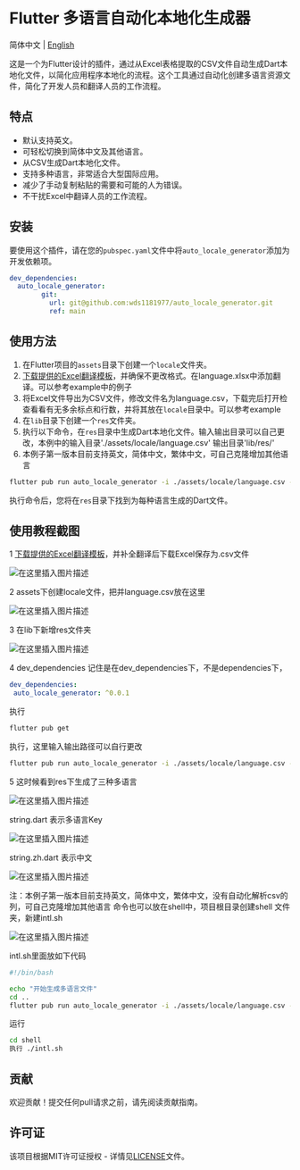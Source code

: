 <!--
 * @author: wds
 * @description: 
 * @LastEditTime: 2024-08-12 10:47:02
-->

# Flutter 多语言自动化本地化生成器

简体中文 | [English](README.md)

这是一个为Flutter设计的插件，通过从Excel表格提取的CSV文件自动生成Dart本地化文件，以简化应用程序本地化的流程。这个工具通过自动化创建多语言资源文件，简化了开发人员和翻译人员的工作流程。

## 特点

- 默认支持英文。
- 可轻松切换到简体中文及其他语言。
- 从CSV生成Dart本地化文件。
- 支持多种语言，非常适合大型国际应用。
- 减少了手动复制粘贴的需要和可能的人为错误。
- 不干扰Excel中翻译人员的工作流程。

## 安装

要使用这个插件，请在您的`pubspec.yaml`文件中将`auto_locale_generator`添加为开发依赖项。

```yaml
dev_dependencies:
  auto_locale_generator: 
        git:
          url: git@github.com:wds1181977/auto_locale_generator.git
          ref: main
```

## 使用方法

1. 在Flutter项目的`assets`目录下创建一个`locale`文件夹。
2. [下载提供的Excel翻译模板](example/assets/locale/language.xlsx)，并确保不更改格式。在language.xlsx中添加翻译。可以参考example中的例子
3. 将Excel文件导出为CSV文件，修改文件名为language.csv，下载完后打开检查看看有无多余标点和行数，并将其放在`locale`目录中。可以参考example
4. 在`lib`目录下创建一个`res`文件夹。
5. 执行以下命令，在`res`目录中生成Dart本地化文件。输入输出目录可以自己更改，本例中的输入目录'./assets/locale/language.csv' 输出目录'lib/res/'
6. 本例子第一版本目前支持英文，简体中文，繁体中文，可自己克隆增加其他语言

```sh
flutter pub run auto_locale_generator -i ./assets/locale/language.csv -o lib/res/ -r
```

执行命令后，您将在`res`目录下找到为每种语言生成的Dart文件。

## 使用教程截图

1 [下载提供的Excel翻译模板](example/assets/locale/language.xlsx)，并补全翻译后下载Excel保存为.csv文件

![在这里插入图片描述](https://img-blog.csdnimg.cn/direct/3a47c0d8914d48169599fba73c3d6af8.png#pic_center)

2 assets下创建locale文件，把并language.csv放在这里

![在这里插入图片描述](https://img-blog.csdnimg.cn/direct/848edb5e70554c28a661cce8e42f4aa6.png#pic_center)

3 在lib下新增res文件夹

![在这里插入图片描述](https://img-blog.csdnimg.cn/direct/29816457ef9e415eb7564e1115d4b03a.png#pic_center)

4 dev_dependencies 记住是在dev_dependencies下，不是dependencies下，

 ````yaml
dev_dependencies:
  auto_locale_generator: ^0.0.1
````

执行

```bash
flutter pub get
```

执行，这里输入输出路径可以自行更改

```bash
flutter pub run auto_locale_generator -i ./assets/locale/language.csv -o lib/res/ -r

```

5 这时候看到res下生成了三种多语言

![在这里插入图片描述](https://img-blog.csdnimg.cn/direct/b33a542bcf6b45d7a8e13f875e99d966.png#pic_center)

string.dart 表示多语言Key

![在这里插入图片描述](https://img-blog.csdnimg.cn/direct/00928c6f394f48849414a877b6d63436.png#pic_center)

string.zh.dart 表示中文

![在这里插入图片描述](https://img-blog.csdnimg.cn/direct/064ee3eb55614b0184f4ec92640c6836.png#pic_center)

注：本例子第一版本目前支持英文，简体中文，繁体中文，没有自动化解析csv的列，可自己克隆增加其他语言
命令也可以放在shell中，项目根目录创建shell 文件夹，新建intl.sh

![在这里插入图片描述](https://img-blog.csdnimg.cn/direct/bd199b8a7c874191902998d90fd6c483.png#pic_center)

intl.sh里面放如下代码

```bash
#!/bin/bash

echo "开始生成多语言文件"
cd ..
flutter pub run auto_locale_generator -i ./assets/locale/language.csv -o lib/res/ -r


```

运行

```bash
cd shell
执行 ./intl.sh
```

## 贡献

欢迎贡献！提交任何pull请求之前，请先阅读贡献指南。

## 许可证

该项目根据MIT许可证授权 - 详情见[LICENSE](LICENSE)文件。
